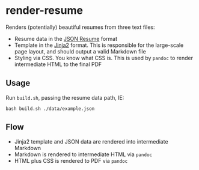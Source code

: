 # render-resume

Renders (potentially) beautiful resumes from three text files:

- Resume data in the [JSON Resume](https://jsonresume.org/) format
- Template in the [Jinja2](https://jinja.palletsprojects.com/en/2.11.x/templates/) format. This is responsible for the large-scale page layout, and should output a valid Markdown file
- Styling via CSS. You know what CSS is. This is used by `pandoc` to render intermediate HTML to the final PDF

## Usage

Run `build.sh`, passing the resume data path, IE:

```
bash build.sh ./data/example.json
```

## Flow

- Jinja2 template and JSON data are rendered into intermediate Markdown
- Markdown is rendered to intermediate HTML via `pandoc`
- HTML plus CSS is rendered to PDF via `pandoc`
